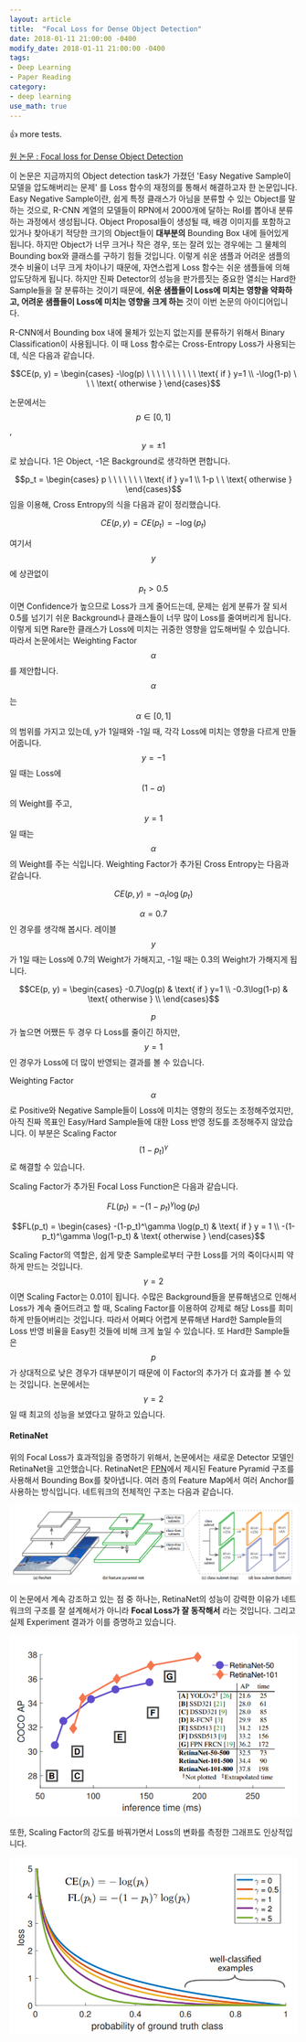 ```yaml
---
layout: article
title:  "Focal Loss for Dense Object Detection"
date: 2018-01-11 21:00:00 -0400
modify_date: 2018-01-11 21:00:00 -0400
tags:
- Deep Learning
- Paper Reading
category: 
- deep learning
use_math: true
---
```


:+1:
more tests.

<!--more-->

[원 논문 : Focal loss for Dense Object Detection](https://arxiv.org/abs/1708.02002)

이 논문은 지금까지의 Object detection task가 가졌던 'Easy Negative Sample이 모델을 압도해버리는 문제' 를 Loss 함수의 재정의를 통해서 해결하고자 한 논문입니다. Easy Negative Sample이란, 쉽게 특정 클래스가 아님을 분류할 수 있는 Object를 말하는 것으로, R-CNN 계열의 모델들이 RPN에서 2000개에 달하는 RoI를 뽑아내 분류하는 과정에서 생성됩니다. Object Proposal들이 생성될 때, 배경 이미지를 포함하고 있거나 찾아내기 적당한 크기의 Object들이 __대부분의__ Bounding Box 내에 들어있게 됩니다. 하지만 Object가 너무 크거나 작은 경우, 또는 잘려 있는 경우에는 그 물체의 Bounding box와 클래스를 구하기 힘들 것입니다. 이렇게 쉬운 샘플과 어려운 샘플의 갯수 비율이 너무 크게 차이나기 때문에, 자연스럽게 Loss 함수는 쉬운 샘플들에 의해 압도당하게 됩니다. 하지만 진짜 Detector의 성능을 판가름짓는 중요한 열쇠는 Hard한 Sample들을 잘 분류하는 것이기 때문에, __쉬운 샘플들이 Loss에 미치는 영향을 약화하고, 어려운 샘플들이 Loss에 미치는 영향을 크게 하는__ 것이 이번 논문의 아이디어입니다.

R-CNN에서 Bounding box 내에 물체가 있는지 없는지를 분류하기 위해서 Binary Classification이 사용됩니다. 이 때 Loss 함수로는 Cross-Entropy Loss가 사용되는데, 식은 다음과 같습니다.

$$CE(p, y) = \begin{cases} -\log(p) \ \ \ \ \ \ \ \ \ \ \text{ if } y=1 \\ -\log(1-p) \ \ \ \text{ otherwise } \end{cases}$$

논문에서는 $$p \in [0, 1]$$, $$y = \pm 1$$로 놨습니다. 1은 Object, -1은 Background로 생각하면 편합니다.

$$p_t = \begin{cases} p \ \ \ \ \ \ \ \text{ if } y=1 \\ 1-p \ \ \text{ otherwise } \end{cases}$$임을 이용해, Cross Entropy의 식을 다음과 같이 정리했습니다.

$$CE(p, y) = CE(p_t) = -\log(p_t)$$

여기서 $$y$$에 상관없이 $$p_t > 0.5$$이면 Confidence가 높으므로 Loss가 크게 줄어드는데, 문제는 쉽게 분류가 잘 되서 0.5를 넘기기 쉬운 Background나 클래스들이 너무 많이 Loss를 줄여버리게 됩니다. 이렇게 되면 Rare한 클래스가 Loss에 미치는 귀중한 영향을 압도해버릴 수 있습니다. 따라서 논문에서는 Weighting Factor $$\alpha$$를 제안합니다. $$\alpha$$는 $$\alpha \in [0, 1]$$의 범위를 가지고 있는데, y가 1일때와 -1일 때, 각각 Loss에 미치는 영향을 다르게 만들어줍니다. $$y = -1$$일 때는 Loss에 $$(1 - \alpha)$$의 Weight를 주고, $$y = 1$$일 때는 $$\alpha$$의 Weight를 주는 식입니다. Weighting Factor가 추가된 Cross Entropy는 다음과 같습니다.

$$CE(p, y) = -\alpha_t \log(p_t)$$

$$\alpha = 0.7$$인 경우를 생각해 봅시다. 레이블 $$y$$가 1일 때는 Loss에 0.7의 Weight가 가해지고, -1일 때는 0.3의 Weight가 가해지게 됩니다.

$$CE(p, y) = \begin{cases} -0.7\log(p) & \text{ if } y=1 \\ -0.3\log(1-p) & \text{ otherwise } \\ \end{cases}$$

$$p$$가 높으면 어쨌든 두 경우 다 Loss를 줄이긴 하지만, $$y = 1$$인 경우가 Loss에 더 많이 반영되는 결과를 볼 수 있습니다.

Weighting Factor $$\alpha$$로 Positive와 Negative Sample들이 Loss에 미치는 영향의 정도는 조정해주었지만, 아직 진짜 목표인 Easy/Hard Sample들에 대한 Loss 반영 정도를 조정해주지 않았습니다. 이 부분은 Scaling Factor $$(1-p_t)^\gamma$$로 해결할 수 있습니다.

Scaling Factor가 추가된 Focal Loss Function은 다음과 같습니다.

$$FL(p_t) = -(1-p_t)^\gamma \log(p_t)$$

$$FL(p_t) = \begin{cases} -(1-p_t)^\gamma \log(p_t) & \text{ if } y = 1 \\ -(1-p_t)^\gamma \log(1-p_t) & \text{ otherwise } \end{cases}$$

Scaling Factor의 역할은, 쉽게 맞춘 Sample로부터 구한 Loss를 거의 죽이다시피 약하게 만드는 것입니다. $$\gamma = 2$$이면 Scaling Factor는 0.01이 됩니다. 수많은 Background들을 분류해냄으로 인해서 Loss가 계속 줄어드려고 할 때, Scaling Factor를 이용하여 강제로 해당 Loss를 희미하게 만들어버리는 것입니다. 따라서 어쩌다 어렵게 분류해낸 Hard한 Sample들의 Loss 반영 비율을 Easy힌 것들에 비해 크게 높일 수 있습니다. 또 Hard한 Sample들은 $$p$$가 상대적으로 낮은 경우가 대부분이기 때문에 이 Factor의 추가가 더 효과를 볼 수 있는 것입니다. 논문에서는 $$\gamma = 2$$일 때 최고의 성능을 보였다고 말하고 있습니다.

#### RetinaNet

위의 Focal Loss가 효과적임을 증명하기 위해서, 논문에서는 새로운 Detector 모델인 RetinaNet을 고안했습니다. RetinaNet은 [FPN](https://arxiv.org/abs/1612.03144)에서 제시된 Feature Pyramid 구조를 사용해서 Bounding Box를 찾아냅니다. 여러 층의 Feature Map에서 여러 Anchor를 사용하는 방식입니다. 네트워크의 전체적인 구조는 다음과 같습니다.

![](/assets/posts/images/FocalLoss/Figure3.PNG)

이 논문에서 계속 강조하고 있는 점 중 하나는, RetinaNet의 성능이 강력한 이유가 네트워크의 구조를 잘 설계해서가 아니라 __Focal Loss가 잘 동작해서__ 라는 것입니다. 그리고 실제 Experiment 결과가 이를 증명하고 있습니다.

![](/assets/posts/images/FocalLoss/Figure2.PNG)

또한, Scaling Factor의 강도를 바꿔가면서 Loss의 변화를 측정한 그래프도 인상적입니다.

![](/assets/posts/images/FocalLoss/Figure1.PNG)